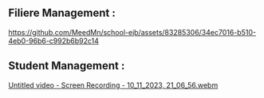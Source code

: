 ## Filiere Management :

https://github.com/MeedMn/school-ejb/assets/83285306/34ec7016-b510-4eb0-96b6-c992b6b92c14

## Student Management :

[Untitled video - Screen Recording - 10_11_2023, 21_06_56.webm](https://github.com/MeedMn/school-ejb/assets/83285306/3dfd2ace-96f2-4dbe-81f3-81d86b83df6d)

